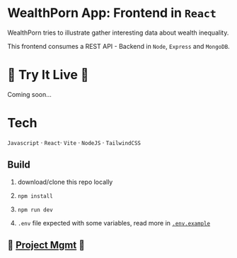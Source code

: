 # WealthPorn App: Frontend in `React`

WealthPorn tries to illustrate gather interesting data about wealth inequality.

This frontend consumes a REST API - Backend in `Node`, `Express` and `MongoDB`.

# 🚀 Try It Live 🚀

Coming soon...

# Tech

`Javascript` · `React`· `Vite` · `NodeJS` · `TailwindCSS`

## Build

1. download/clone this repo locally

2. `npm install`

3. `npm run dev`

4. `.env` file expected with some variables, read more in [`.env.example`](./.env.example)

## 🎯 [Project Mgmt](./PRJ_MGMT.md) 🎯
